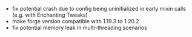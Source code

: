 - fix potential crash due to config being uninitialized in early mixin calls (e.g. with Enchanting Tweaks)
 - make forge version compatible with 1.19.3 to 1.20.2
 - fix potential memory leak in multi-threading scenarios
